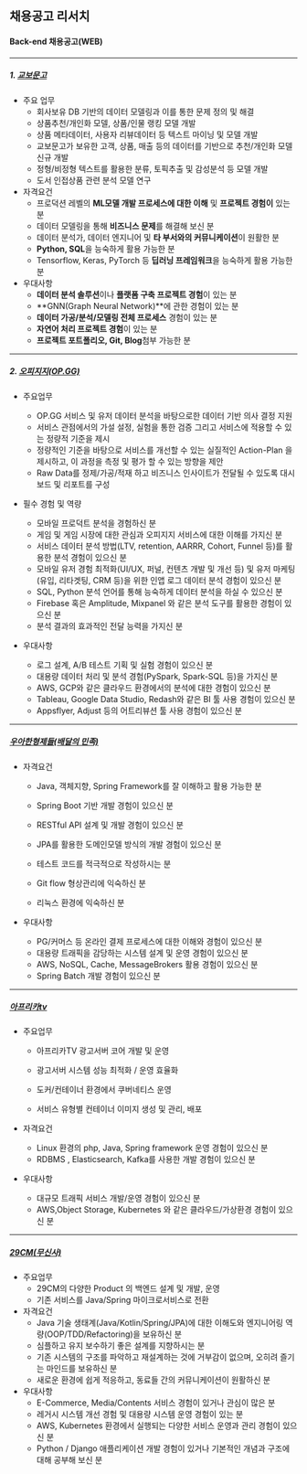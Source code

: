 ## 채용공고 리서치

#### Back-end 채용공고(WEB)

---

##### 1. [교보문고](https://www.wanted.co.kr/wd/84866)

 - 주요 업무
   - 회사보유 DB 기반의 데이터 모델링과 이를 통한 문제 정의 및 해결
   -  상품추천/개인화 모델, 상품/인물 랭킹 모델 개발
   - 상품 메타데이터, 사용자 리뷰데이터 등 텍스트 마이닝 및 모델 개발
   -  교보문고가 보유한 고객, 상품, 매출 등의 데이터를 기반으로 추천/개인화 모델 신규 개발
   -  정형/비정형 텍스트를 활용한 분류, 토픽추출 및 감성분석 등 모델 개발
   -  도서 인접상품 관련 분석 모델 연구
 - 자격요건
   -  프로덕션 레벨의 **ML모델 개발 프로세스에 대한 이해** 및 **프로젝트 경험이** 있는 분
   -  데이터 모델링을 통해 **비즈니스 문제**를 해결해 보신 분
   -  데이터 분석가, 데이터 엔지니어 및 **타 부서와의 커뮤니케이션**이 원활한 분
   -  **Python, SQL**을 능숙하게 활용 가능한 분
   -  Tensorflow, Keras, PyTorch 등 **딥러닝 프레임워크**을 능숙하게 활용 가능한 분
 - 우대사항
   - **데이터 분석 솔루션**이나 **플랫폼 구축 프로젝트 경험**이 있는 분
   - **GNN(Graph Neural Network)**에 관한 경험이 있는 분
   - **데이터 가공/분석/모델링 전체 프로세스** 경험이 있는 분
   - **자연어 처리 프로젝트 경험**이 있는 분
   - **프로젝트 포트폴리오, Git, Blog**첨부 가능한 분

---

##### 2. [오피지지(OP.GG)](https://www.wanted.co.kr/wd/96697)

 -	주요업무
    - OP.GG 서비스 및 유저 데이터 분석을 바탕으로한 데이터 기반 의사 결정 지원
    - 서비스 관점에서의 가설 설정, 실험을 통한 검증 그리고 서비스에 적용할 수 있는 정량적 기준을 제시
    - 정량적인 기준을 바탕으로 서비스를 개선할 수 있는 실질적인 Action-Plan 을 제시하고, 이 과정을 측정 및 평가 할 수 있는 방향을 제안
    - Raw Data를 정제/가공/적재 하고 비즈니스 인사이트가 전달될 수 있도록 대시보드 및 리포트를 구성
 -	필수 경험 및 역량
    - 모바일 프로덕트 분석을 경험하신 분
    - 게임 및 게임 시장에 대한 관심과 오피지지 서비스에 대한 이해를 가지신 분
    - 서비스 데이터 분석 방법(LTV, retention, AARRR, Cohort, Funnel 등)를 활용한 분석 경험이 있으신 분
    - 모바일 유저 경험 최적화(UI/UX, 퍼널, 컨텐츠 개발 및 개선 등) 및 유저 마케팅(유입, 리타겟팅, CRM 등)을 위한 인앱 로그 데이터 분석 경험이 있으신 분
    - SQL, Python 분석 언어를 통해 능숙하게 데이터 분석을 하실 수 있으신 분
    - Firebase 혹은 Amplitude, Mixpanel 와 같은 분석 도구를 활용한 경험이 있으신 분
    - 분석 결과의 효과적인 전달 능력을 가지신 분 

 -	우대사항
    - 로그 설계, A/B 테스트 기획 및 실험 경험이 있으신 분
    - 대용량 데이터 처리 및 분석 경험(PySpark, Spark-SQL 등)을 가지신 분
    - AWS, GCP와 같은 클라우드 환경에서의 분석에 대한 경험이 있으신 분
    - Tableau, Google Data Studio, Redash와 같은 BI 툴 사용 경험이 있으신 분
    - Appsflyer, Adjust 등의 어트리뷰션 툴 사용 경험이 있으신 분

---

##### [우아한형제들(배달의 민족)](https://www.wanted.co.kr/wd/118155)

 - 자격요건

    - Java, 객체지향, Spring Framework를 잘 이해하고 활용 가능한 분

   - Spring Boot 기반 개발 경험이 있으신 분

   - RESTful API 설계 및 개발 경험이 있으신 분

   - JPA를 활용한 도메인모델 방식의 개발 경험이 있으신 분

   -  테스트 코드를 적극적으로 작성하시는 분

   -   Git flow 형상관리에 익숙하신 분

   -   리눅스 환경에 익숙하신 분

 - 우대사항

   - PG/커머스 등 온라인 결제 프로세스에 대한 이해와 경험이 있으신 분
   - 대용량 트래픽을 감당하는 시스템 설계 및 운영 경험이 있으신 분
   -  AWS, NoSQL, Cache, MessageBrokers 활용 경험이 있으신 분
   -  Spring Batch 개발 경험이 있으신 분

---

##### [아프리카tv](https://www.wanted.co.kr/wd/52488)

- 주요업무

  - 아프리카TV 광고서버 코어 개발 및 운영

  - 광고서버 시스템 성능 최적화 / 운영 효율화 

  - 도커/컨테이너 환경에서 쿠버네티스 운영

  - 서비스 유형별 컨테이너 이미지 생성 및 관리, 배포

- 자격요건

  - Linux 환경의 php, Java, Spring framework 운영 경험이 있으신 분
  -  RDBMS , Elasticsearch, Kafka를 사용한 개발 경험이 있으신 분

- 우대사항

  - 대규모 트래픽 서비스 개발/운영 경험이 있으신 분 
  - AWS,Object Storage, Kubernetes 와 같은 클라우드/가상환경 경험이 있으신 분

---

##### [29CM(무신사)](https://www.wanted.co.kr/wd/38516)

- 주요업무
  - 29CM의 다양한 Product 의 백엔드 설계 및 개발, 운영
  - 기존 서비스를 Java/Spring 마이크로서비스로 전환
- 자격요건
  -  Java 기술 생태계(Java/Kotlin/Spring/JPA)에 대한 이해도와 엔지니어링 역량(OOP/TDD/Refactoring)을 보유하신 분
  -  심플하고 유지 보수하기 좋은 설계를 지향하시는 분
  -  기존 시스템의 구조를 파악하고 재설계하는 것에 거부감이 없으며, 오히려 즐기는 마인드를 보유하신 분
  -  새로운 환경에 쉽게 적응하고, 동료들 간의 커뮤니케이션이 원활하신 분
- 우대사항 
  -  E-Commerce, Media/Contents 서비스 경험이 있거나 관심이 많은 분
  -  레거시 시스템 개선 경험 및 대용량 시스템 운영 경험이 있는 분
  -  AWS, Kubernetes 환경에서 실행되는 다양한 서비스 운영과 관리 경험이 있으신 분
  -  Python / Django 애플리케이션 개발 경험이 있거나 기본적인 개념과 구조에 대해 공부해 보신 분
